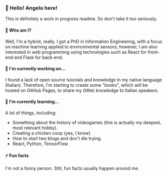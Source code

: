 ### 👋 Hello! Angelo here!

This is definitely a work in progress readme. So don't take it too seriously.

#### :information_desk_person: Who am I?

Well, I'm a hybrid, really. I got a PhD in Information Engineering, with a focus on machine learning applied to environmental sensors; however, I am also interested in web programming using technologies such as React for front-end and Flask for back-end.

#### 🔭 I'm currently working on...

I found a lack of open source tutorials and knowledge in my native language (Italian). Therefore, I'm starting to create some "books", which will be hosted on GitHub Pages, to share my (little) knowledge to Italian speakers.

#### 🌱 I’m currently learning...

A lot of things, including:

* Something about the history of videogames (this is actually my deepest, most relevant hobby).
* Creating a chicken coop (yes, I know).
* How to start two blogs and don't die trying.
* React, Python, TensorFlow.

#### ⚡ Fun facts

I'm not a funny person. Still, fun facts usually happen around me.
